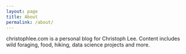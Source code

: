 ```yaml
---
layout: page
title: About
permalink: /about/
---
```


christophlee.com is a personal blog for Christoph Lee.  Content includes wild foraging, food, hiking, data science projects and more.
